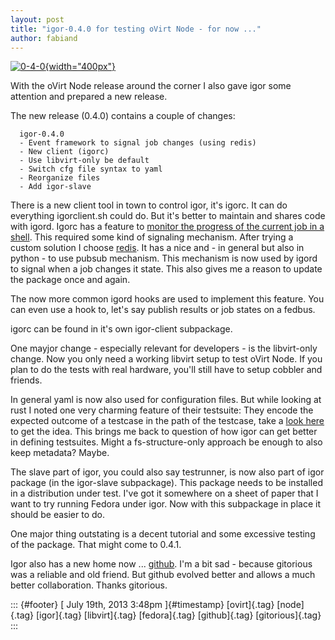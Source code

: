 ```yaml
---
layout: post
title: "igor-0.4.0 for testing oVirt Node - for now ..."
author: fabiand
---
```




[![0-4-0](http://farm9.staticflickr.com/8048/8124665593_82dfc1f22a_z.jpg){width="400px"}](http://www.flickr.com/photos/antontwang/8124665593/ "0-4-0 von Twang Photography bei Flickr")

With the oVirt Node release around the corner I also gave igor some
attention and prepared a new release.

The new release (0.4.0) contains a couple of changes:

      igor-0.4.0
      - Event framework to signal job changes (using redis)
      - New client (igorc)
      - Use libvirt-only be default
      - Switch cfg file syntax to yaml
      - Reorganize files
      - Add igor-slave

There is a new client tool in town to control igor, it's igorc. It can
do everything igorclient.sh could do. But it's better to maintain and
shares code with igord. Igorc has a feature to [monitor the progress of
the current job in a
shell](http://dummdida.tumblr.com/post/51492048387/testing-ovirt-node-in-4min-video).
This required some kind of signaling mechanism. After trying a custom
solution I choose [redis](http://redis.io). It has a nice and - in
general but also in python - to use pubsub mechanism. This mechanism is
now used by igord to signal when a job changes it state. This also gives
me a reason to update the package once and again.

The now more common igord hooks are used to implement this feature. You
can even use a hook to, let's say publish results or job states on a
fedbus.

igorc can be found in it's own igor-client subpackage.

One mayjor change - especially relevant for developers - is the
libvirt-only change. Now you only need a working libvirt setup to test
oVirt Node. If you plan to do the tests with real hardware, you'll still
have to setup cobbler and friends.

In general yaml is now also used for configuration files. But while
looking at rust I noted one very charming feature of their testsuite:
They encode the expected outcome of a testcase in the path of the
testcase, take a [look
here](https://github.com/mozilla/rust/tree/master/src/test) to get the
idea. This brings me back to question of how igor can get better in
defining testsuites. Might a fs-structure-only approach be enough to
also keep metadata? Maybe.

The slave part of igor, you could also say testrunner, is now also part
of igor package (in the igor-slave subpackage). This package needs to be
installed in a distribution under test. I've got it somewhere on a sheet
of paper that I want to try running Fedora under igor. Now with this
subpackage in place it should be easier to do.

One major thing outstating is a decent tutorial and some excessive
testing of the package. That might come to 0.4.1.

Igor also has a new home now ...
[github](https://github.com/fabiand/igor). I'm a bit sad - because
gitorious was a reliable and old friend. But github evolved better and
allows a much better collaboration. Thanks gitorious.

::: {#footer}
[ July 19th, 2013 3:48pm ]{#timestamp} [ovirt]{.tag} [node]{.tag}
[igor]{.tag} [libvirt]{.tag} [fedora]{.tag} [github]{.tag}
[gitorious]{.tag}
:::
